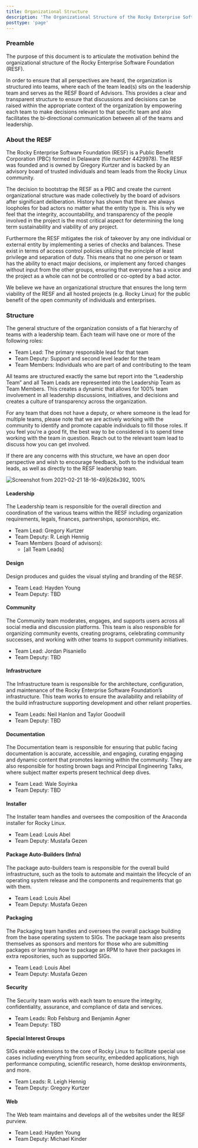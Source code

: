 ```yaml
---
title: Organizational Structure
description: 'The Organizational Structure of the Rocky Enterprise Software Foundation'
posttype: 'page'
---
```


### Preamble

The purpose of this document is to articulate the motivation behind the organizational structure of the Rocky Enterprise Software Foundation (RESF).

In order to ensure that all perspectives are heard, the organization is structured into teams, where each of the team lead(s) sits on the leadership team and serves as the RESF Board of Advisors. This provides a clear and transparent structure to ensure that discussions and decisions can be raised within the appropriate context of the organization by empowering each team to make decisions relevant to that specific team and also facilitates the bi-directional communication between all of the teams and leadership.

### About the RESF

The Rocky Enterprise Software Foundation (RESF) is a Public Benefit Corporation (PBC) formed in Delaware (file number 4429978). The RESF was founded and is owned by Gregory Kurtzer and is backed by an advisory board of trusted individuals and team leads from the Rocky Linux community.

The decision to bootstrap the RESF as a PBC and create the current organizational structure was made collectively by the board of advisors after significant deliberation. History has shown that there are always loopholes for bad actors no matter what the entity type is. This is why we feel that the integrity, accountability, and transparency of the people involved in the project is the most critical aspect for determining the long term sustainability and viability of any project.

Furthermore the RESF mitigates the risk of takeover by any one individual or external entity by implementing a series of checks and balances. These exist in terms of access control policies utilizing the principle of least privilege and separation of duty. This means that no one person or team has the ability to enact major decisions, or implement any forced changes without input from the other groups, ensuring that everyone has a voice and the project as a whole can not be controlled or co-opted by a bad actor.

We believe we have an organizational structure that ensures the long term viability of the RESF and all hosted projects (e.g. Rocky Linux) for the public benefit of the open community of individuals and enterprises.

### Structure

The general structure of the organization consists of a flat hierarchy of teams with a leadership team. Each team will have one or more of the following roles:

- Team Lead: The primary responsible lead for that team
- Team Deputy: Support and second level leader for the team
- Team Members: Individuals who are part of and contributing to the team

All teams are structured exactly the same but report into the “Leadership Team” and all Team Leads are represented into the Leadership Team as Team Members. This creates a dynamic that allows for 100% team involvement in all leadership discussions, initiatives, and decisions and creates a culture of transparency across the organization.

For any team that does not have a deputy, or where someone is the lead for multiple teams, please note that we are actively working with the community to identify and promote capable individuals to fill those roles. If you feel you’re a good fit, the best way to be considered is to spend time working with the team in question. Reach out to the relevant team lead to discuss how you can get involved.

If there are any concerns with this structure, we have an open door perspective and wish to encourage feedback, both to the individual team leads, as well as directly to the RESF leadership team.

![Screenshot from 2021-02-21 18-16-49|626x392, 100%](https://aws1.discourse-cdn.com/standard14/uploads/rockylinux/original/1X/12ce49ceeb7901faebc7eb0e35b5cfef7c9e8144.png)

#### Leadership

The Leadership team is responsible for the overall direction and coordination of the various teams within the RESF including organization requirements, legals, finances, partnerships, sponsorships, etc.

- Team Lead: Gregory Kurtzer
- Team Deputy: R. Leigh Hennig
- Team Members (board of advisors):
  - [all Team Leads]

#### Design

Design produces and guides the visual styling and branding of the RESF.

- Team Lead: Hayden Young
- Team Deputy: TBD

#### Community

The Community team moderates, engages, and supports users across all social media and discussion platforms. This team is also responsible for organizing community events, creating programs, celebrating community successes, and working with other teams to support community initiatives.

- Team Lead: Jordan Pisaniello
- Team Deputy: TBD

#### Infrastructure

The Infrastructure team is responsible for the architecture, configuration, and maintenance of the Rocky Enterprise Software Foundation’s infrastructure. This team works to ensure the availability and reliability of the build infrastructure supporting development and other reliant properties.

- Team Leads: Neil Hanlon and Taylor Goodwill
- Team Deputy: TBD

#### Documentation

The Documentation team is responsible for ensuring that public facing documentation is accurate, accessible, and engaging, curating engaging and dynamic content that promotes learning within the community. They are also responsible for hosting brown bags and Principal Engineering Talks, where subject matter experts present technical deep dives.

- Team Lead: Wale Soyinka
- Team Deputy: TBD

#### Installer

The Installer team handles and oversees the composition of the Anaconda installer for Rocky Linux.

- Team Lead: Louis Abel
- Team Deputy: Mustafa Gezen

#### Package Auto-Builders (Infra)

The package auto-builders team is responsible for the overall build infrastructure, such as the tools to automate and maintain the lifecycle of an operating system release and the components and requirements that go with them.

- Team Lead: Louis Abel
- Team Deputy: Mustafa Gezen

#### Packaging

The Packaging team handles and oversees the overall package building from the base operating system to SIGs. The package team also presents themselves as sponsors and mentors for those who are submitting packages or learning how to package an RPM to have their packages in extra repositories, such as supported SIGs.

- Team Lead: Louis Abel
- Team Deputy: Mustafa Gezen

#### Security

The Security team works with each team to ensure the integrity, confidentiality, assurance, and compliance of data and services.

- Team Leads: Rob Felsburg and Benjamin Agner
- Team Deputy: TBD

#### Special Interest Groups

SIGs enable extensions to the core of Rocky Linux to facilitate special use cases including everything from security, embedded applications, high performance computing, scientific research, home desktop environments, and more.

- Team Leads: R. Leigh Hennig
- Team Deputy: Gregory Kurtzer

#### Web

The Web team maintains and develops all of the websites under the RESF purview.

- Team Lead: Hayden Young
- Team Deputy: Michael Kinder
